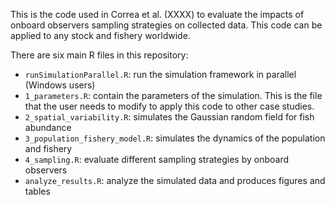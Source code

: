 This is the code used in Correa et al. (XXXX) to evaluate the impacts 
of onboard observers sampling strategies on collected data. This code 
can be applied to any stock and fishery worldwide. 

There are six main R files in this repository:

-   `runSimulationParallel.R`: run the simulation framework in parallel (Windows users)
-   `1_parameters.R`: contain the parameters of the simulation. This is the file that the user needs to modify to apply this code to other case studies. 
-   `2_spatial_variability.R`: simulates the Gaussian random field for fish abundance
-   `3_population_fishery_model.R`: simulates the dynamics of the population and fishery
-   `4_sampling.R`: evaluate different sampling strategies by onboard observers
-   `analyze_results.R`: analyze the simulated data and produces figures and tables
